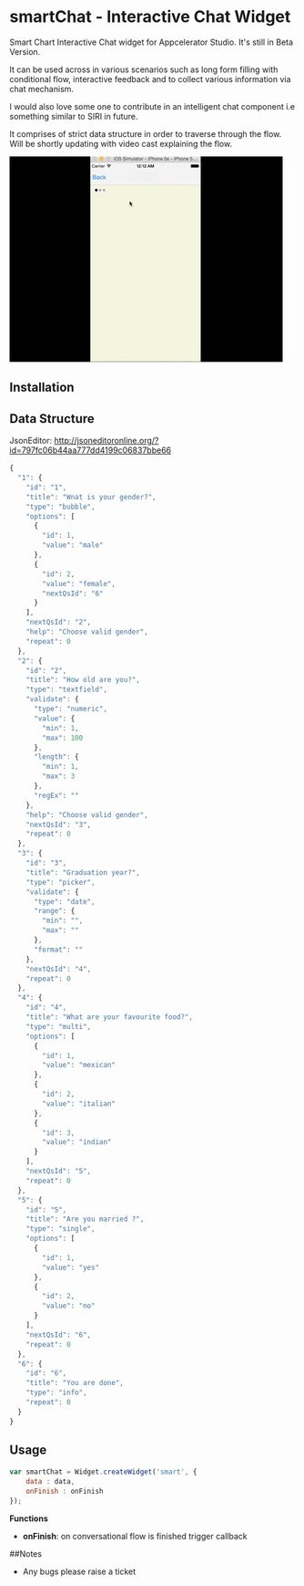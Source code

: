 # smartChat - Interactive Chat Widget
Smart Chart Interactive Chat widget for Appcelerator Studio. It's still in Beta Version.

It can be used across in various scenarios such as long form filling with conditional flow, interactive feedback and to collect various information via chat mechanism.  

I would also love some one to contribute in an intelligent chat component i.e something similar to SIRI in future.

It comprises of strict data structure in order to traverse through the flow. Will be shortly updating with video cast explaining the flow.

![image](docs/smartChat.gif?raw=true)

## Installation

## Data Structure 
JsonEditor: http://jsoneditoronline.org/?id=797fc06b44aa777dd4199c06837bbe66
```javascript
{
  "1": {
    "id": "1",
    "title": "Wnat is your gender?",
    "type": "bubble",
    "options": [
      {
        "id": 1,
        "value": "male"
      },
      {
        "id": 2,
        "value": "female",
        "nextQsId": "6"
      }
    ],
    "nextQsId": "2",
    "help": "Choose valid gender",
    "repeat": 0
  },
  "2": {
    "id": "2",
    "title": "How old are you?",
    "type": "textfield",
    "validate": {
      "type": "numeric",
      "value": {
        "min": 1,
        "max": 100
      },
      "length": {
        "min": 1,
        "max": 3
      },
      "regEx": ""
    },
    "help": "Choose valid gender",
    "nextQsId": "3",
    "repeat": 0
  },
  "3": {
    "id": "3",
    "title": "Graduation year?",
    "type": "picker",
    "validate": {
      "type": "date",
      "range": {
        "min": "",
        "max": ""
      },
      "format": ""
    },
    "nextQsId": "4",
    "repeat": 0
  },
  "4": {
    "id": "4",
    "title": "What are your favourite food?",
    "type": "multi",
    "options": [
      {
        "id": 1,
        "value": "mexican"
      },
      {
        "id": 2,
        "value": "italian"
      },
      {
        "id": 3,
        "value": "indian"
      }
    ],
    "nextQsId": "5",
    "repeat": 0
  },
  "5": {
    "id": "5",
    "title": "Are you married ?",
    "type": "single",
    "options": [
      {
        "id": 1,
        "value": "yes"
      },
      {
        "id": 2,
        "value": "no"
      }
    ],
    "nextQsId": "6",
    "repeat": 0
  },
  "6": {
    "id": "6",
    "title": "You are done",
    "type": "info",
    "repeat": 0
  }
}
```

## Usage
```javascript
var smartChat = Widget.createWidget('smart', {
	data : data,
	onFinish : onFinish
});
```

**Functions**
* **onFinish**: on conversational flow is finished trigger callback

##Notes
* Any bugs please raise a ticket